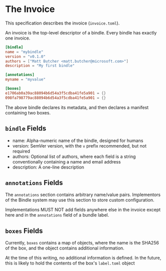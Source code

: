 # The Invoice

This specification describes the invoice (`invoice.toml`).

An invoice is the top-level descriptor of a bindle. Every bindle has exactly one invoice.

```toml
[bindle]
name = "mybindle"
version = "v0.1.0"
authors = ["Matt Butcher <matt.butcher@microsoft.com>"]
description = "My first bindle"

[annotations]
myname = "myvalue"

[boxes]
e1706ab0a39ac88094b6d54a3f5cdba41fe5a901 = {}
098fa798779ac88094b6d54a3f5cdba41fe5a901 = {}
```

The above bindle declares its metadata, and then declares a manifest containing two boxes.

## `bindle` Fields

- name: Alpha-numeric name of the bindle, designed for humans
- version: SemVer version, with the `v` prefix recommended, but not required
- authors: Optional list of authors, where each field is a string conventionally containing a name and email address
- description: A one-line description

## `annotations` Fields

The `annotations` section contains arbitrary name/value pairs. Implementors of the Bindle
system may use this section to store custom configuration.

Implementations MUST NOT add fields anywhere else in the invoice except here and in the
`annotations` field of a bundle label.

## `boxes` Fields

Currently, `boxes` contains a map of objects, where the name is the SHA256 of the box, and
the object contains additional information.

At the time of this writing, no additional information is defined. In the future, this
is likely to hold the contents of the box's `label.toml` object